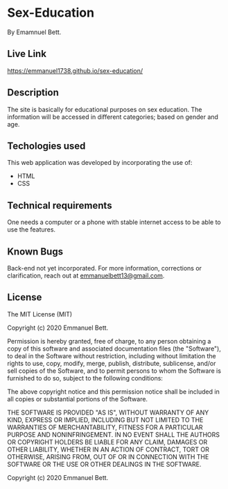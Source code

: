 # Sex-Education
 By Emamnuel Bett.
 ## Live Link
 https://emmanuel1738.github.io/sex-education/
## Description
The site is basically for educational purposes on sex education. The information will be accessed in different categories; based on gender and age. 
## Techologies used
This web application was developed by incorporating the use of:
- HTML
- CSS
## Technical requirements
One needs a computer or a phone with stable internet access to be able to use the features.
## Known Bugs
Back-end not yet incorporated.
For more information, corrections or clarification, reach out at emmanuelbett13@gmail.com.
## License
The MIT License (MIT)

Copyright (c) 2020 Emmanuel Bett.

Permission is hereby granted, free of charge, to any person obtaining a copy of this software and associated documentation files (the "Software"), to deal in the Software without restriction, including without limitation the rights to use, copy, modify, merge, publish, distribute, sublicense, and/or sell copies of the Software, and to permit persons to whom the Software is furnished to do so, subject to the following conditions:

The above copyright notice and this permission notice shall be included in all copies or substantial portions of the Software.

THE SOFTWARE IS PROVIDED "AS IS", WITHOUT WARRANTY OF ANY KIND, EXPRESS OR IMPLIED, INCLUDING BUT NOT LIMITED TO THE WARRANTIES OF MERCHANTABILITY, FITNESS FOR A PARTICULAR PURPOSE AND NONINFRINGEMENT. IN NO EVENT SHALL THE AUTHORS OR COPYRIGHT HOLDERS BE LIABLE FOR ANY CLAIM, DAMAGES OR OTHER LIABILITY, WHETHER IN AN ACTION OF CONTRACT, TORT OR OTHERWISE, ARISING FROM, OUT OF OR IN CONNECTION WITH THE SOFTWARE OR THE USE OR OTHER DEALINGS IN THE SOFTWARE.

Copyright (c) 2020 Emmanuel Bett.
